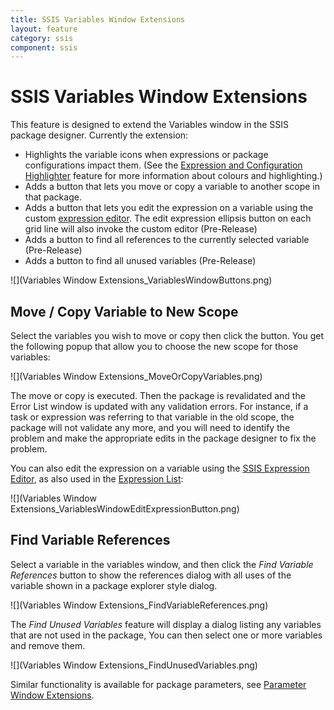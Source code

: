```yaml
--- 
title: SSIS Variables Window Extensions
layout: feature
category: ssis
component: ssis
---
```

# SSIS Variables Window Extensions

This feature is designed to extend the Variables window in the SSIS package designer. Currently the extension:
* Highlights the variable icons when expressions or package configurations impact them. (See the [Expression and Configuration Highlighter](../ExpressionandConfigurationHighlighter) feature for more information about colours and highlighting.)
* Adds a button that lets you move or copy a variable to another scope in that package.
* Adds a button that lets you edit the expression on a variable using the custom  [expression editor](http://expressioneditor.codeplex.com/). The edit expression ellipsis button on each grid line will also invoke the custom editor (Pre-Release)
* Adds a button to find all references to the currently selected variable (Pre-Release)
* Adds a button to find all unused variables (Pre-Release)

![](Variables Window Extensions_VariablesWindowButtons.png)

## Move / Copy Variable to New Scope
Select the variables you wish to move or copy then click the button. You get the following popup that allow you to choose the new scope for those variables:

![](Variables Window Extensions_MoveOrCopyVariables.png)

The move or copy is executed. Then the package is revalidated and the Error List window is updated with any validation errors. For instance, if a task or expression was referring to that variable in the old scope, the package will not validate any more, and you will need to identify the problem and make the appropriate edits in the package designer to fix the problem.

You can also edit the expression on a variable using the [SSIS Expression Editor](http://expressioneditor.codeplex.com/), as also used in the [Expression List](../ExpressionList):

![](Variables Window Extensions_VariablesWindowEditExpressionButton.png)

## Find Variable References
Select a variable in the variables window, and then click the _Find Variable References_ button to show the references dialog with all uses of the variable shown in a package explorer style dialog.

![](Variables Window Extensions_FindVariableReferences.png)

The _Find Unused Variables_ feature will display a dialog listing any variables that are not used in the package, You can then select one or more variables and remove them.

![](Variables Window Extensions_FindUnusedVariables.png)

Similar functionality is available for package parameters, see [Parameter Window Extensions](../ParameterWindowExtensions).